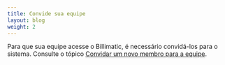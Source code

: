 ```yaml
---
title: Convide sua equipe
layout: blog
weight: 2
---
```

Para que sua equipe acesse o Billimatic, é necessário convidá-los para o sistema. Consulte o tópico [Convidar um novo membro para a equipe](/docs/configuracoes-iniciais/convide-sua-equipe/convidar-um-novo-membro-para-a-equipe/).